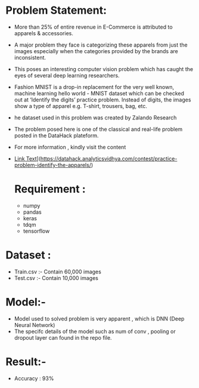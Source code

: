 # Problem Statement:
- More than 25% of entire revenue in E-Commerce is attributed to apparels & accessories.
-  A major problem they face is categorizing these apparels from just the images especially when the categories provided by the brands are inconsistent.
-  This poses an interesting computer vision problem which has caught the eyes of several deep learning researchers.
-  Fashion MNIST is a drop-in replacement for the very well known, machine learning hello world -
   MNIST dataset which can be checked out at ‘Identify the digits’ practice problem. Instead of digits, the images show a type of apparel e.g. T-shirt, trousers, bag, etc.
- he dataset used in this problem was created by Zalando Research
- The problem posed here is one of the classical and real-life problem posted in the DataHack plateform.
- For more information , kindly visit the content
- [Link Text](https://www.example.com)](https://datahack.analyticsvidhya.com/contest/practice-problem-identify-the-apparels/)


  # Requirement :
  - numpy
  - pandas
  - keras
  - tdqm
  - tensorflow
 
# Dataset :
- Train.csv :- Contain 60,000 images
- Test.csv :- Contain 10,000 images

#  Model:-
- Model used to solved problem is very apparent , which is DNN (Deep Neural Network)
- The specifc details of the model such as num of conv , pooling or dropout layer can found in the repo file.

# Result:-
  - Accuracy : 93%

